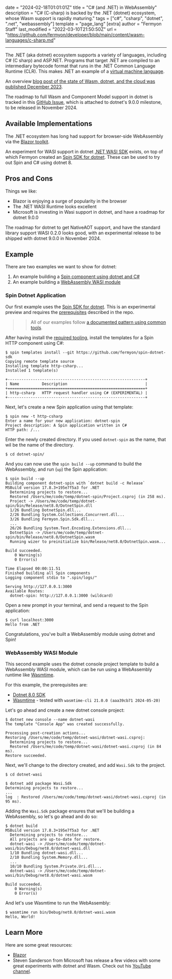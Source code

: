 date = "2024-02-18T01:01:01Z"
title = "C# (and .NET) in WebAssembly"
description = "C# (C-sharp) is backed by the .NET (dotnet) ecosystem, whose Wasm support is rapidly maturing."
tags = ["c#", "csharp", "dotnet", ".net", "webassembly"]
template = "page_lang"
[extra]
author = "Fermyon Staff"
last_modified = "2022-03-10T21:50:50Z"
url = "https://github.com/fermyon/developer/blob/main/content/wasm-languages/c-sharp.md"

---

The .NET (aka dotnet) ecosystem supports a variety of languages, including C# (C sharp) and ASP.NET. Programs that target .NET are compiled to an intermediary bytecode format that runs in the .NET Common Language Runtime (CLR). This makes .NET an example of a [virtual machine language](https://www.fermyon.com/blog/scripts-vs-compiled-wasm).

An overview [blog post of the state of Wasm, dotnet, and the cloud was published December 2023](https://devblogs.microsoft.com/dotnet/extending-web-assembly-to-the-cloud/).

The roadmap to full Wasm and Component Model support in dotnet is tracked in this [GitHub Issue](https://github.com/dotnet/runtime/issues/96419), which is attached to dotnet's 9.0.0 milestone, to be released in November 2024.

## Available Implementations

The .NET ecosystem has long had support for browser-side WebAssembly via the [Blazor toolkit](https://dotnet.microsoft.com/en-us/apps/aspnet/web-apps/blazor).

An experiment for WASI support in dotnet [.NET WASI SDK](https://github.com/SteveSandersonMS/dotnet-wasi-sdk) exists, on top of which Fermyon created an [Spin SDK for dotnet](https://github.com/fermyon/spin-dotnet-sdk). These can be used to try out Spin and C# using dotnet 8.

## Pros and Cons

Things we like:

- Blazor is enjoying a surge of popularity in the browser
- The .NET WASI Runtime looks excellent
- Microsoft is investing in Wasi support in dotnet, and have a roadmap for dotnet 9.0.0

The roadmap for dotnet to get NativeAOT support, and have the standard library support WASI 0.2.0 looks good, with an experimental release to be shipped with dotnet 9.0.0 in November 2024.

## Example

There are two examples we want to show for dotnet:
1. An example building a [Spin component using dotnet and C#](#spin-dotnet-application)
2. An example building a [WebAssembly WASI module](#webassembly-wasi-module)

### Spin Dotnet Application

Our first example uses the [Spin SDK for dotnet](https://github.com/fermyon/spin-dotnet-sdk). This is an experimental preview and requires the [prerequisites](https://github.com/fermyon/spin-dotnet-sdk#prerequisites) described in the repo.

>> All of our examples follow [a documented pattern using common tools](/wasm-languages/about-examples).

After having install the [required tooling](https://github.com/fermyon/spin-dotnet-sdk#prerequisites), install the templates for a Spin HTTP component using C#:

<!-- @selectiveCpy -->

```shell
$ spin templates install --git https://github.com/fermyon/spin-dotnet-sdk
Copying remote template source
Installing template http-csharp...
Installed 1 template(s)

+------------------------------------------------------------+
| Name          Description                                  |
+============================================================+
| http-csharp   HTTP request handler using C# (EXPERIMENTAL) |
+------------------------------------------------------------+
```

Next, let's create a new Spin application using that template:

<!-- @selectiveCpy -->

```shell
$ spin new -t http-csharp
Enter a name for your new application: dotnet-spin
Project description: A Spin application written in C#
HTTP path: /...
```

Enter the newly created directory. If you used `dotnet-spin` as the name, that wil be the name of the directory.

```shell
$ cd dotnet-spin/
```

And you can now use the `spin build --up` command to build the WebAssembly, and run (`up`) the Spin application:

<!-- @selectiveCpy -->

```shell
$ spin build --up
Building component dotnet-spin with `dotnet build -c Release`
MSBuild version 17.8.3+195e7f5a3 for .NET
  Determining projects to restore...
  Restored /Users/me/code/temp/dotnet-spin/Project.csproj (in 258 ms).
  Project -> /Users/me/code/temp/dotnet-spin/bin/Release/net8.0/DotnetSpin.dll
  1/26 Bundling DotnetSpin.dll...
  2/26 Bundling System.Collections.Concurrent.dll...
  3/26 Bundling Fermyon.Spin.Sdk.dll...
  ...
  26/26 Bundling System.Text.Encoding.Extensions.dll...
  DotnetSpin -> /Users/me/code/temp/dotnet-spin/bin/Release/net8.0/DotnetSpin.wasm
  Running wizer to preinitialize bin/Release/net8.0/DotnetSpin.wasm...

Build succeeded.
    0 Warning(s)
    0 Error(s)

Time Elapsed 00:00:11.51
Finished building all Spin components
Logging component stdio to ".spin/logs/"

Serving http://127.0.0.1:3000
Available Routes:
  dotnet-spin: http://127.0.0.1:3000 (wildcard)
```

Open a new prompt in your terminal, and send a request to the Spin application:

<!-- @selectiveCpy -->

```shell
$ curl localhost:3000
Hello from .NET
```

Congratulations, you've built a WebAssembly module using dotnet and Spin!

### WebAssembly WASI Module

This second example uses the dotnet console project template to build a WebAssembly WASI module, which can be run using a WebAssembly runtime like [Wasmtime](https://wasmtime.dev/).

For this example, the prerequisites are:
- [Dotnet 8.0 SDK](https://dotnet.microsoft.com/en-us/download/dotnet/8.0)
- [Wasmtime](https://docs.wasmtime.dev/cli-install.html) - tested with `wasmtime-cli 21.0.0 (aaa39cb71 2024-05-20)`

Let's go ahead and create a new dotnet console project:

<!-- @selectiveCpy -->

```shell
$ dotnet new console --name dotnet-wasi
The template "Console App" was created successfully.

Processing post-creation actions...
Restoring /Users/me/code/temp/dotnet-wasi/dotnet-wasi.csproj:
  Determining projects to restore...
  Restored /Users/me/code/temp/dotnet-wasi/dotnet-wasi.csproj (in 84 ms).
Restore succeeded.
```

Next, we'll change to the directory created, and add `Wasi.Sdk` to the project.

<!-- @selectiveCpy -->

```shell
$ cd dotnet-wasi

$ dotnet add package Wasi.Sdk
Determining projects to restore...
...
log  : Restored /Users/me/code/temp/dotnet-wasi/dotnet-wasi.csproj (in 95 ms).
```

Adding the `Wasi.Sdk` package ensures that we'll be building a WebAssembly, so let's go ahead and do so:

<!-- @selectiveCpy -->

```shell
$ dotnet build
MSBuild version 17.8.3+195e7f5a3 for .NET
  Determining projects to restore...
  All projects are up-to-date for restore.
  dotnet-wasi -> /Users/me/code/temp/dotnet-wasi/bin/Debug/net8.0/dotnet-wasi.dll
  1/10 Bundling dotnet-wasi.dll...
  2/10 Bundling System.Memory.dll...
  ...
  10/10 Bundling System.Private.Uri.dll...
  dotnet-wasi -> /Users/me/code/temp/dotnet-wasi/bin/Debug/net8.0/dotnet-wasi.wasm

Build succeeded.
    0 Warning(s)
    0 Error(s)
```

And let's use Wasmtime to run the WebAssembly:

<!-- @selectiveCpy -->

```shell
$ wasmtime run bin/Debug/net8.0/dotnet-wasi.wasm
Hello, World!
```

## Learn More

Here are some great resources:

- [Blazor](https://dotnet.microsoft.com/en-us/apps/aspnet/web-apps/blazor)
- Steven Sanderson from Microsoft has release a few videos with some great experiments with dotnet and Wasm. Check out his [YouTube channel](https://www.youtube.com/@stevensandersonuk).